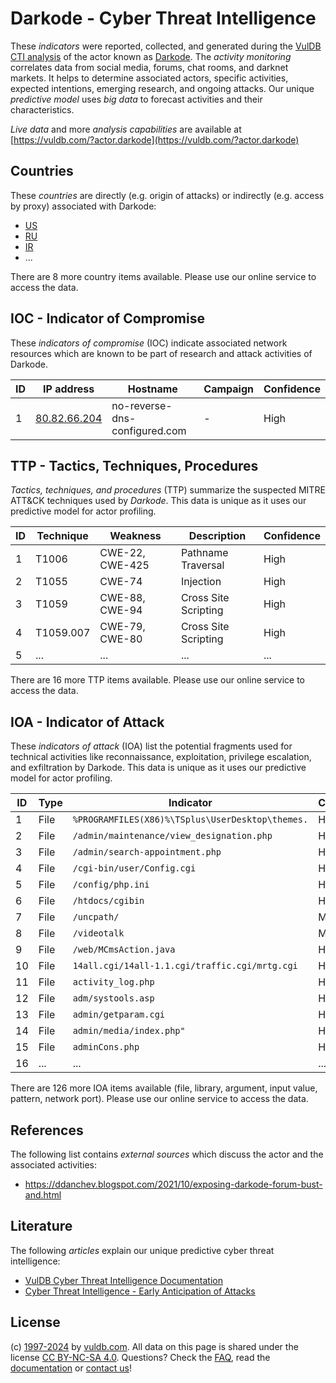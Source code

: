 # Darkode - Cyber Threat Intelligence

These _indicators_ were reported, collected, and generated during the [VulDB CTI analysis](https://vuldb.com/?kb.cti) of the actor known as [Darkode](https://vuldb.com/?actor.darkode). The _activity monitoring_ correlates data from social media, forums, chat rooms, and darknet markets. It helps to determine associated actors, specific activities, expected intentions, emerging research, and ongoing attacks. Our unique _predictive model_ uses _big data_ to forecast activities and their characteristics.

_Live data_ and more _analysis capabilities_ are available at [https://vuldb.com/?actor.darkode](https://vuldb.com/?actor.darkode)

## Countries

These _countries_ are directly (e.g. origin of attacks) or indirectly (e.g. access by proxy) associated with Darkode:

* [US](https://vuldb.com/?country.us)
* [RU](https://vuldb.com/?country.ru)
* [IR](https://vuldb.com/?country.ir)
* ...

There are 8 more country items available. Please use our online service to access the data.

## IOC - Indicator of Compromise

These _indicators of compromise_ (IOC) indicate associated network resources which are known to be part of research and attack activities of Darkode.

ID | IP address | Hostname | Campaign | Confidence
-- | ---------- | -------- | -------- | ----------
1 | [80.82.66.204](https://vuldb.com/?ip.80.82.66.204) | no-reverse-dns-configured.com | - | High

## TTP - Tactics, Techniques, Procedures

_Tactics, techniques, and procedures_ (TTP) summarize the suspected MITRE ATT&CK techniques used by _Darkode_. This data is unique as it uses our predictive model for actor profiling.

ID | Technique | Weakness | Description | Confidence
-- | --------- | -------- | ----------- | ----------
1 | T1006 | CWE-22, CWE-425 | Pathname Traversal | High
2 | T1055 | CWE-74 | Injection | High
3 | T1059 | CWE-88, CWE-94 | Cross Site Scripting | High
4 | T1059.007 | CWE-79, CWE-80 | Cross Site Scripting | High
5 | ... | ... | ... | ...

There are 16 more TTP items available. Please use our online service to access the data.

## IOA - Indicator of Attack

These _indicators of attack_ (IOA) list the potential fragments used for technical activities like reconnaissance, exploitation, privilege escalation, and exfiltration by Darkode. This data is unique as it uses our predictive model for actor profiling.

ID | Type | Indicator | Confidence
-- | ---- | --------- | ----------
1 | File | `%PROGRAMFILES(X86)%\TSplus\UserDesktop\themes.` | High
2 | File | `/admin/maintenance/view_designation.php` | High
3 | File | `/admin/search-appointment.php` | High
4 | File | `/cgi-bin/user/Config.cgi` | High
5 | File | `/config/php.ini` | High
6 | File | `/htdocs/cgibin` | High
7 | File | `/uncpath/` | Medium
8 | File | `/videotalk` | Medium
9 | File | `/web/MCmsAction.java` | High
10 | File | `14all.cgi/14all-1.1.cgi/traffic.cgi/mrtg.cgi` | High
11 | File | `activity_log.php` | High
12 | File | `adm/systools.asp` | High
13 | File | `admin/getparam.cgi` | High
14 | File | `admin/media/index.php"` | High
15 | File | `adminCons.php` | High
16 | ... | ... | ...

There are 126 more IOA items available (file, library, argument, input value, pattern, network port). Please use our online service to access the data.

## References

The following list contains _external sources_ which discuss the actor and the associated activities:

* https://ddanchev.blogspot.com/2021/10/exposing-darkode-forum-bust-and.html

## Literature

The following _articles_ explain our unique predictive cyber threat intelligence:

* [VulDB Cyber Threat Intelligence Documentation](https://vuldb.com/?kb.cti)
* [Cyber Threat Intelligence - Early Anticipation of Attacks](https://www.scip.ch/en/?labs.20201022)

## License

(c) [1997-2024](https://vuldb.com/?kb.changelog) by [vuldb.com](https://vuldb.com/?kb.about). All data on this page is shared under the license [CC BY-NC-SA 4.0](https://creativecommons.org/licenses/by-nc-sa/4.0/). Questions? Check the [FAQ](https://vuldb.com/?kb.faq), read the [documentation](https://vuldb.com/?kb) or [contact us](https://vuldb.com/?contact)!
